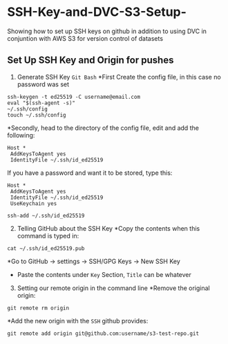 # SSH-Key-and-DVC-S3-Setup-
Showing how to set up SSH keys on github in addition to using DVC in conjuntion with AWS S3 for version control of datasets

## Set Up SSH Key and Origin for pushes
1. Generate SSH Key `Git Bash`
  *First Create the config file, in this case no password was set
```console
ssh-keygen -t ed25519 -C username@email.com
eval "$(ssh-agent -s)"
~/.ssh/config
touch ~/.ssh/config
```
  *Secondly, head to the directory of the config file, edit and add the following:
```
Host *
 AddKeysToAgent yes
 IdentityFile ~/.ssh/id_ed25519
```
If you have a password and want it to be stored, type this:
```
Host *
 AddKeysToAgent yes
 IdentityFile ~/.ssh/id_ed25519
 UseKeychain yes
```

```console
ssh-add ~/.ssh/id_ed25519
```
2. Telling GitHub about the SSH Key
  *Copy the contents when this command is typed in:
```console
cat ~/.ssh/id_ed25519.pub  
```
  *Go to GitHub -> settings -> SSH/GPG Keys -> New SSH Key 
  * Paste the contents under `Key` Section, `Title` can be whatever
3. Setting our remote origin in the command line
  *Remove the original origin:
```console
git remote rm origin
```

  *Add the new origin with the `SSH` github provides:
```console
git remote add origin git@github.com:username/s3-test-repo.git
```
